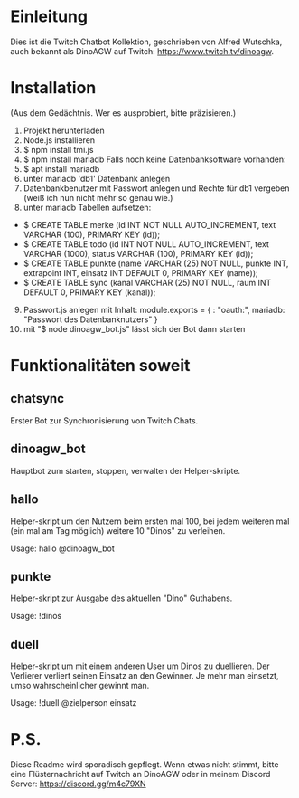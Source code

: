 # Einleitung
Dies ist die Twitch Chatbot Kollektion,
geschrieben von Alfred Wutschka,
auch bekannt als DinoAGW auf Twitch: https://www.twitch.tv/dinoagw.

# Installation
(Aus dem Gedächtnis. Wer es ausprobiert, bitte präzisieren.)
1) Projekt herunterladen
2) Node.js installieren
3) $ npm install tmi.js
4) $ npm install mariadb
Falls noch keine Datenbanksoftware vorhanden:
5) $ apt install mariadb
6) unter mariadb 'db1' Datenbank anlegen
7) Datenbankbenutzer mit Passwort anlegen und Rechte für db1 vergeben (weiß ich nun nicht mehr so genau wie.)
8) unter mariadb Tabellen aufsetzen:
* $ CREATE TABLE merke (id INT NOT NULL AUTO_INCREMENT, text VARCHAR (100), PRIMARY KEY (id));
* $ CREATE TABLE todo (id INT NOT NULL AUTO_INCREMENT, text VARCHAR (1000), status VARCHAR (100), PRIMARY KEY (id));
* $ CREATE TABLE punkte (name VARCHAR (25) NOT NULL, punkte INT, extrapoint INT, einsatz INT DEFAULT 0, PRIMARY KEY (name));
* $ CREATE TABLE sync (kanal VARCHAR (25) NOT NULL, raum INT DEFAULT 0, PRIMARY KEY (kanal));
9) Passwort.js anlegen mit Inhalt:
module.exports = {
  <Name des Chatbots>: "oauth:<oauth key das Chatbots>",
  mariadb: "Passwort des Datenbanknutzers"
}
10) mit "$ node dinoagw_bot.js" lässt sich der Bot dann starten

# Funktionalitäten soweit
## chatsync
Erster Bot zur Synchronisierung von Twitch Chats.

## dinoagw_bot
Hauptbot zum starten, stoppen, verwalten der Helper-skripte.

## hallo
Helper-skript um den Nutzern beim ersten mal 100, bei jedem weiteren mal (ein mal am Tag möglich) weitere 10 "Dinos" zu verleihen.

Usage: hallo @dinoagw_bot

## punkte
Helper-skript zur Ausgabe des aktuellen "Dino" Guthabens.

Usage: !dinos

## duell
Helper-skript um mit einem anderen User um Dinos zu duellieren.
Der Verlierer verliert seinen Einsatz an den Gewinner.
Je mehr man einsetzt, umso wahrscheinlicher gewinnt man.

Usage: !duell @zielperson einsatz

# P.S.
Diese Readme wird sporadisch gepflegt. Wenn etwas nicht stimmt, bitte eine Flüsternachricht auf Twitch an DinoAGW oder in meinem Discord Server: https://discord.gg/m4c79XN
